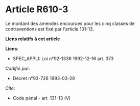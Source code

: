 # Article R610-3

Le montant des amendes encourues pour les cinq classes de contraventions est fixé par l'article 131-13.

**Liens relatifs à cet article**

**Liens**:

  - SPEC_APPLI: Loi n°92-1336 1992-12-16 art. 373

_Codifié par_:

  - Décret n°93-726 1993-03-29

_Cite_:

  - Code pénal - art. 131-13 (V)
